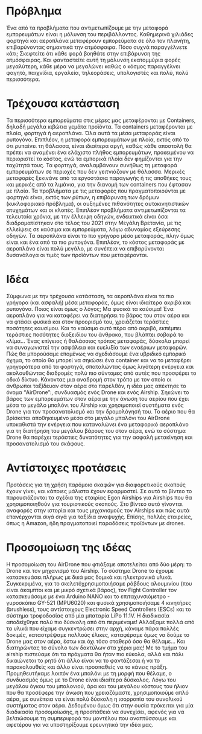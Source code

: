 # Πρόβλημα
Ένα από τα προβλήματα που αντιμετωπίζουμε με την μεταφορά εμπορευμάτων είναι η μόλυνση του περιβάλλοντος. Καθημερινά χιλιάδες φορτηγά και αεροπλάνα μεταφέρουν εμπορεύματα σε όλο τον πλανήτη, επιβαρύνοντας σημαντικά την ατμόσφαιρα. Πόσο συχνά παραγγέλνετε κάτι; Σκεφτείτε ότι κάθε φορά βοηθάτε στην επιβάρυνση της ατμόσφαιρας. Και φανταστείτε αυτή τη μόλυνση εκατομμύρια φορές μεγαλύτερη, κάθε μέρα να μεγαλώνει καθώς ο κόσμος παραγγέλνει φαγητό, παιχνίδια, εργαλεία, τηλεοράσεις, υπολογιστές και πολύ, πολύ περισσότερα.
# Τρέχουσα κατάσταση
Τα περισσότερα εμπορεύματα στις μέρες μας μεταφέρονται με Containers, δηλαδή μεγάλα κιβώτια γεμάτα προϊόντα. Τα containers μεταφέρονται με πλοία, φορτηγά ή αεροπλάνα. Όλα αυτά τα μέσα μεταφοράς είναι ρυπογόνα.
Επιπλέον, η μεταφορά εμπορευμάτων με πλοία, εκτός από το ότι ρυπαίνει τη θάλασσα, είναι ιδιαίτερα αργή, καθώς κάθε αποστολή θα πρέπει να αναμένει ένα ελάχιστο πλήθος εμπορευμάτων, προκειμένου να περιοριστεί το κόστος, ενώ τα εμπορικά πλοία δεν φημίζονται για την ταχύτητά τους.
Τα φορτηγά, αναλαμβάνουν συνήθως τη μεταφορά εμπορευμάτων σε περιοχές που δεν γειτνιάζουν με θάλασσα. Μερικές μεταφορές ξεκινάνε από τα εργοστάσια παραγωγής ή τις αποθήκες τους και μερικές από τα λιμάνια, για την διανομή των containers που έφτασαν με πλοία. Τα προβλήματα με τις μεταφορές που πραγματοποιούνται με φορτηγά είναι, εκτός των ρύπων, η επιβάρυνση των δρόμων (κυκλοφοριακό πρόβλημα), οι αυξημένες πιθανότητες αυτοκινητιστικών ατυχημάτων και οι κλοπές. Επιπλέον προβλήματα αντιμετωπίζονται τα τελευταία χρόνια, με την έλλειψη οδηγών, ενδεικτικά είναι όσα διαδραματίστηκαν στο τέλος του 2021 στην Μεγάλη Βρετανία, με τις ελλείψεις σε καύσιμα και εμπορεύματα, λόγω αδυναμίας εξεύρεσης οδηγών.
Τα αεροπλάνα είναι το πιο γρήγορο μέσο μεταφοράς, πλην όμως είναι και ένα από τα πιο ρυπογόνα. Επιπλέον, το κόστος μεταφοράς με αεροπλάνο είναι πολύ μεγάλο, με συνέπεια να επιβαρύνονται δυσανάλογα οι τιμές των προϊόντων που μεταφέρονται.
# Ιδέα
Σύμφωνα με την τρέχουσα κατάσταση, τα αεροπλάνα είναι τα πιο γρήγορα (και ασφαλή) μέσα μεταφοράς, όμως είναι ιδιαίτερα ακριβά και ρυπογόνα. Ποιος είναι όμως ο λόγος; Μα φυσικά τα καύσιμα! Ένα αεροπλάνο για να καταφέρει να διατηρήσει το βάρος του στον αέρα και να φτάσει φυσικά και στον προορισμό του, χρειάζεται τεράστιες ποσότητες καυσίμου. Και το καύσιμο αυτό πέρα από ακριβό, εκπέμπει τεράστιες ποσότητες διοξειδίου του άνθρακα, που βλάπτει σοβαρά το κλίμα…
Ένας επίγειος ή θαλάσσιος τρόπος μεταφοράς, δύσκολα μπορεί να συναγωνιστεί την ασφάλεια και ευελιξία των εναέριων μεταφορών. Πώς θα μπορούσαμε επομένως να σχεδιάσουμε ένα υβριδικό εμπορικό όχημα, το οποίο θα μπορεί να σηκώσει ένα container και να το μεταφέρει γρηγορότερα από τα φορτηγά, σπαταλώντας όμως λιγότερη ενέργεια και ακολουθώντας διαδρομές πολύ πιο σύντομες από αυτές που προσφέρει το οδικό δίκτυο. Κάνοντας μια αναδρομή στον τρόπο με τον οποίο οι άνθρωποι ταξίδευαν στον αέρα στο παρελθόν, η ιδέα μας απέκτησε το όνομα “AirDrone”:, συνδυασμός ενός Drone και ενός Airship. Σηκώνει το βάρος των εμπορευμάτων στον αέρα με την άνωση του αερίου που έχει μέσα το μεγάλο μπαλόνι του Airship και χρησιμοποιεί συστήματα ενός Drone για τον προσανατολισμό και την δρομολόγησή του. Το αέριο που θα βρίσκεται αποθηκευμένο μέσα στο μεγάλο μπαλόνι του AirDrone υποκαθιστά την ενέργεια που καταναλώνει ένα μεταφορικό αεροπλάνο για τη διατήρηση του μεγάλου βάρους του στον αέρα, ενώ το σύστημα Drone θα παρέχει τεράστιες δυνατότητες για την ασφαλή μετακίνηση και προσανατολισμό του σκάφους.
# Αντίστοιχες προτάσεις
Προτάσεις για τη χρήση παρόμοιο σκαφών για διαφορετικούς σκοπούς έχουν γίνει, και κάποιες μάλιστα έχουν εφαρμοστεί. Σε αυτό το βίντεο το παρουσιάζονται τα σχέδια της εταιρίας Egon Airships για Airships που θα χρησιμοποιηθούν για τουριστικούς σκοπούς. Στο βίντεο αυτό γίνονται αναφορές στην ιστορία και τους μηχανισμούς τον Airships και πώς αυτά επανέρχονται σιγά σιγά για ταξίδια αναψυχής. Επίσης, πολλές εταιρείες, όπως η Amazon, ήδη πραγματοποιεί παραδόσεις προϊόντων με drones.
# Προσομοίωση της ιδέας
Η προσομοίωση του AirDrone που φτιάξαμε αποτελείται από δύο μέρη: το Drone και τον μηχανισμό του Airship. 
Το σύστημα Drone το έχουμε κατασκευάσει πλήρως με δικά μας δομικά και ηλεκτρονικά υλικά. Συγκεκριμένα, για το σκελετόχρησιμοποιήσαμε ράβδους αλουμινίου (που είναι άκαμπτοι και με μικρό σχετικά βάρος), τον Fight Controller τον κατασκευάσαμε με ένα Arduino NANO και το επιταχυνσιόμετρο - γυροσκόπιο GY-521 (MPU6020) και φυσικά χρησιμοποιήσαμε 4 κινητήρες (brushless), τους αντίστοιχους Electronic Speed Controllers (ESCs) και το σύστημα τροφοδοσίας από μία μπαταρία LiPo 11.1V. Η διαδικασία αποδείχθηκε πολύ πιο δύσκολη από ότι περιμέναμε! Αλλάξαμε πολλά από τα υλικά που είχαμε συγκεντρώσει στην αρχή, κάναμε πάρα πολλές δοκιμές, καταστρέψαμε πολλούς έλικες, καταφέραμε όμως να δούμε το Drone μας στον αέρα, έστω και όχι τόσο σταθερό όσο θα θέλαμε… Και διατηρώντας το σύνολο των δακτύλων στα χέρια μας!
Με το τμήμα του airship πιστεύαμε ότι τα πράγματα θα ήταν πιο εύκολα, αλλά και πάλι δικαιώνεται το ρητό ότι άλλο είναι να το φαντάζεσαι ή να το παρακολουθείς και άλλο είναι προσπαθείς να το κάνεις πράξη. Προμηθευτήκαμε λοιπόν ένα μπαλόνι με τη μορφή που θέλαμε, ο συνδυασμός όμως με το Drone είναι ιδιαίτερα δύσκολος. Λόγω του μεγάλου όγκου του μπαλονιού, άρα και του μεγάλου κόστους του ήλιον που θα προσέφερε την άνωση που χρειαζόμαστε, χρησιμοποιούμε απλό αέρα, με συνέπεια να είναι πολύ δύσκολη η ισορροπία του συνολικού συστήματος στον αέρα. Δεδομένου όμως ότι στην ουσία πρόκειται για μία διαδικασία προσομοίωσης, η προσπάθειά να συνεχίσει, αφενός για να βελτιώσουμε τη συμπεριφορά του μοντέλου που αναπτύσσουμε και αφετέρου για να υποστηρίξουμε ερευνητικά την ιδέα μας.
